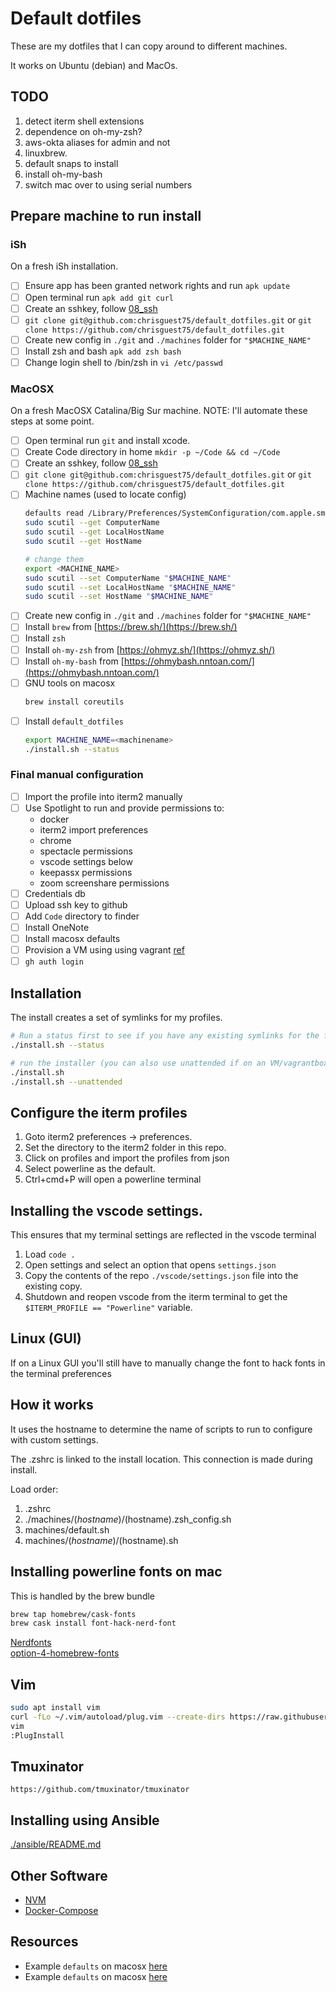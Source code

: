 # Default dotfiles

These are my dotfiles that I can copy around to different machines.

It works on Ubuntu (debian) and MacOs.  

## TODO

1. detect iterm shell extensions
1. dependence on oh-my-zsh?
1. aws-okta aliases for admin and not
1. linuxbrew.
1. default snaps to install
1. install oh-my-bash
1. switch mac over to using serial numbers

## Prepare machine to run install

### iSh

On a fresh iSh installation.

- [ ] Ensure app has been granted network rights and run `apk update` 
- [ ] Open terminal run `apk add git curl`  
- [ ] Create an sshkey, follow [08_ssh](https://github.com/chrisguest75/sysadmin_examples/blob/master/08_ssh/README.md)
- [ ] `git clone git@github.com:chrisguest75/default_dotfiles.git` or `git clone https://github.com/chrisguest75/default_dotfiles.git`  
- [ ] Create new config in `./git` and `./machines` folder for `"$MACHINE_NAME"`
- [ ] Install zsh and bash `apk add zsh bash`  
- [ ] Change login shell to /bin/zsh in `vi /etc/passwd`

### MacOSX

On a fresh MacOSX Catalina/Big Sur machine.
NOTE: I'll automate these steps at some point.  

- [ ] Open terminal run `git` and install xcode.  
- [ ] Create Code directory in home `mkdir -p ~/Code && cd ~/Code`  
- [ ] Create an sshkey, follow [08_ssh](https://github.com/chrisguest75/sysadmin_examples/blob/master/08_ssh/README.md)
- [ ] `git clone git@github.com:chrisguest75/default_dotfiles.git` or `git clone https://github.com/chrisguest75/default_dotfiles.git`  
- [ ] Machine names (used to locate config)
    ```sh
    defaults read /Library/Preferences/SystemConfiguration/com.apple.smb.server NetBIOSName
	sudo scutil --get ComputerName 
    sudo scutil --get LocalHostName
    sudo scutil --get HostName 

    # change them
    export <MACHINE_NAME>
	sudo scutil --set ComputerName "$MACHINE_NAME"
    sudo scutil --set LocalHostName "$MACHINE_NAME"
    sudo scutil --set HostName "$MACHINE_NAME"
    ```
- [ ] Create new config in `./git` and `./machines` folder for `"$MACHINE_NAME"`
- [ ] Install `brew` from [https://brew.sh/](https://brew.sh/)  
- [ ] Install `zsh`  
- [ ] Install `oh-my-zsh` from [https://ohmyz.sh/](https://ohmyz.sh/)
- [ ] Install `oh-my-bash` from [https://ohmybash.nntoan.com/](https://ohmybash.nntoan.com/)  
- [ ] GNU tools on macosx
    ```sh
    brew install coreutils
    ```
- [ ] Install `default_dotfiles` 
    ```sh
    export MACHINE_NAME=<machinename>
    ./install.sh --status
    ```

### Final manual configuration

- [ ] Import the profile into iterm2 manually
- [ ] Use Spotlight to run and provide permissions to: 
    * docker
    * iterm2 import preferences
    * chrome 
    * spectacle permissions
    * vscode settings below
    * keepassx permissions
    * zoom screenshare permissions
- [ ] Credentials db
- [ ] Upload ssh key to github
- [ ] Add `Code` directory to finder
- [ ] Install OneNote 
- [ ] Install macosx defaults 
- [ ] Provision a VM using using vagrant [ref](https://github.com/chrisguest75/vagrant_machines)  
- [ ] `gh auth login`

## Installation

The install creates a set of symlinks for my profiles.  

```sh
# Run a status first to see if you have any existing symlinks for the files about to be replaced
./install.sh --status

# run the installer (you can also use unattended if on an VM/vagrantbox)
./install.sh
./install.sh --unattended

```

## Configure the iterm profiles

1. Goto iterm2 preferences -> preferences.
1. Set the directory to the iterm2 folder in this repo.
1. Click on profiles and import the profiles from json
1. Select powerline as the default. 
1. Ctrl+cmd+P will open a powerline terminal

## Installing the vscode settings.

This ensures that my terminal settings are reflected in the vscode terminal 

1) Load ```code .``` 
1) Open settings and select an option that opens ```settings.json```
1) Copy the contents of the repo ```./vscode/settings.json``` file into the existing copy. 
1) Shutdown and reopen vscode from the iterm terminal to get the ```$ITERM_PROFILE == "Powerline"``` variable. 

## Linux (GUI)

If on a Linux GUI you'll still have to manually change the font to hack fonts in the terminal preferences  

## How it works

It uses the hostname to determine the name of scripts to run to configure with custom settings. 

The .zshrc is linked to the install location. This connection is made during install.  

Load order:

1. .zshrc
1. ./machines/$(hostname)/$(hostname).zsh_config.sh
1. machines/default.sh
1. machines/$(hostname)/$(hostname).sh

## Installing powerline fonts on mac

This is handled by the brew bundle  

```sh
brew tap homebrew/cask-fonts
brew cask install font-hack-nerd-font
```

[Nerdfonts](https://www.nerdfonts.com/)  
[option-4-homebrew-fonts](https://github.com/ryanoasis/nerd-fonts#option-4-homebrew-fonts)

## Vim

```sh
sudo apt install vim
curl -fLo ~/.vim/autoload/plug.vim --create-dirs https://raw.githubusercontent.com/junegunn/vim-plug/master/plug.vim
vim
:PlugInstall
```

## Tmuxinator

```
https://github.com/tmuxinator/tmuxinator
```

## Installing using Ansible

[./ansible/README.md](./ansible/README.md)


## Other Software

* [NVM](https://github.com/nvm-sh/nvm)
* [Docker-Compose](https://docs.docker.com/compose/install/)

## Resources

* Example `defaults` on macosx [here](https://gist.github.com/bradp/bea76b16d3325f5c47d4)
* Example `defaults` on macosx [here](https://gist.github.com/dannysmith/9369950)

